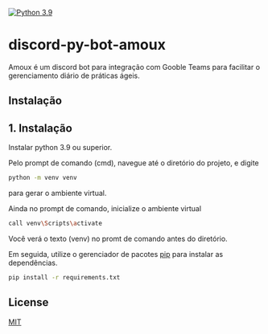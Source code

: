 [![Python 3.9](https://img.shields.io/badge/python-3.6-blue.svg)](https://www.python.org/downloads)

# discord-py-bot-amoux

Amoux é um discord bot para integração com Gooble Teams para facilitar o gerenciamento diário de práticas ágeis.

## Instalação

## 1. Instalação

Instalar python 3.9 ou superior.

Pelo prompt de comando (cmd), navegue até o diretório do projeto, e digite 

```bash
python -m venv venv
```

para gerar o ambiente virtual.

Ainda no prompt de comando, inicialize o ambiente virtual 

```bash
call venv\Scripts\activate
```

Você verá o texto (venv) no promt de comando antes do diretório.

Em seguida, utilize o gerenciador de pacotes [pip](https://pip.pypa.io/en/stable/) para instalar as dependências.

```bash
pip install -r requirements.txt
```

## License
[MIT](https://choosealicense.com/licenses/mit/)
